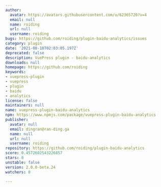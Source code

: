 ```yaml
---
author:
  avatar: https://avatars.githubusercontent.com/u/62365720?v=4
  email: null
  name: roiding
  url: null
  username: roiding
bugs: https://github.com/roiding/plugin-baidu-analytics/issues
category: plugin
date: '2021-08-18T02:03:05.197Z'
deprecated: false
description: VuePress plugin - baidu-analytics
downloads: null
homepage: https://github.com/roiding
keywords:
- vuepress-plugin
- vuepress
- plugin
- baidu
- analytics
license: false
maintainers: null
name: vuepress-plugin-baidu-analytics
npm: https://www.npmjs.com/package/vuepress-plugin-baidu-analytics
publisher:
  avatar: null
  email: dingran@ran-ding.ga
  name: null
  url: null
  username: roiding
repository: https://github.com/roiding/plugin-baidu-analytics
score: 0.4572602543226857
stars: 0
unstable: false
version: 2.0.0-beta.24
watchers: 0

---
```


